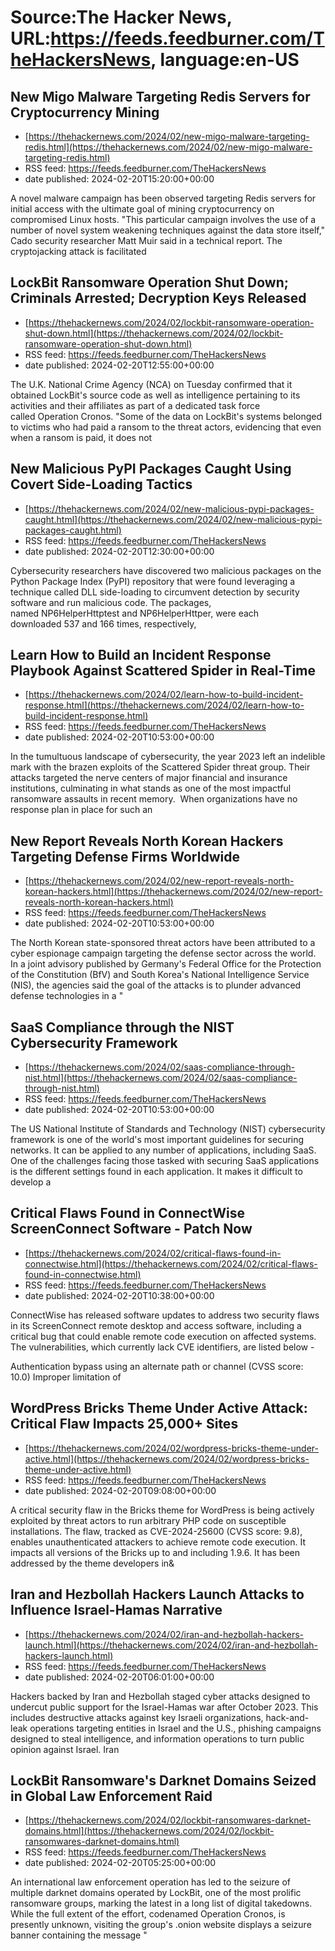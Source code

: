 # Source:The Hacker News, URL:https://feeds.feedburner.com/TheHackersNews, language:en-US

## New Migo Malware Targeting Redis Servers for Cryptocurrency Mining
 - [https://thehackernews.com/2024/02/new-migo-malware-targeting-redis.html](https://thehackernews.com/2024/02/new-migo-malware-targeting-redis.html)
 - RSS feed: https://feeds.feedburner.com/TheHackersNews
 - date published: 2024-02-20T15:20:00+00:00

A novel malware campaign has been observed targeting Redis servers for initial access with the ultimate goal of mining cryptocurrency on compromised Linux hosts.
"This particular campaign involves the use of a number of novel system weakening techniques against the data store itself," Cado security researcher Matt Muir&nbsp;said&nbsp;in a technical report.
The cryptojacking attack is facilitated

## LockBit Ransomware Operation Shut Down; Criminals Arrested; Decryption Keys Released
 - [https://thehackernews.com/2024/02/lockbit-ransomware-operation-shut-down.html](https://thehackernews.com/2024/02/lockbit-ransomware-operation-shut-down.html)
 - RSS feed: https://feeds.feedburner.com/TheHackersNews
 - date published: 2024-02-20T12:55:00+00:00

The U.K. National Crime Agency (NCA) on Tuesday confirmed that it obtained LockBit's source code as well as intelligence pertaining to its activities and their affiliates as part of a dedicated task force called&nbsp;Operation Cronos.
"Some of the data on LockBit's systems belonged to victims who had paid a ransom to the threat actors, evidencing that even when a ransom is paid, it does not

## New Malicious PyPI Packages Caught Using Covert Side-Loading Tactics
 - [https://thehackernews.com/2024/02/new-malicious-pypi-packages-caught.html](https://thehackernews.com/2024/02/new-malicious-pypi-packages-caught.html)
 - RSS feed: https://feeds.feedburner.com/TheHackersNews
 - date published: 2024-02-20T12:30:00+00:00

Cybersecurity researchers have discovered two malicious packages on the Python Package Index (PyPI) repository that were found leveraging a technique called&nbsp;DLL side-loading&nbsp;to circumvent detection by security software and run malicious code.
The packages, named&nbsp;NP6HelperHttptest&nbsp;and&nbsp;NP6HelperHttper, were each downloaded&nbsp;537&nbsp;and&nbsp;166 times, respectively,

## Learn How to Build an Incident Response Playbook Against Scattered Spider in Real-Time
 - [https://thehackernews.com/2024/02/learn-how-to-build-incident-response.html](https://thehackernews.com/2024/02/learn-how-to-build-incident-response.html)
 - RSS feed: https://feeds.feedburner.com/TheHackersNews
 - date published: 2024-02-20T10:53:00+00:00

In the tumultuous landscape of cybersecurity, the year 2023 left an indelible mark with the brazen exploits of the Scattered Spider threat group. Their attacks targeted the nerve centers of major financial and insurance institutions, culminating in what stands as one of the most impactful ransomware assaults in recent memory.&nbsp;
When organizations have no response plan in place for such an

## New Report Reveals North Korean Hackers Targeting Defense Firms Worldwide
 - [https://thehackernews.com/2024/02/new-report-reveals-north-korean-hackers.html](https://thehackernews.com/2024/02/new-report-reveals-north-korean-hackers.html)
 - RSS feed: https://feeds.feedburner.com/TheHackersNews
 - date published: 2024-02-20T10:53:00+00:00

The North Korean state-sponsored threat actors have been attributed to a cyber espionage campaign targeting the defense sector across the world.
In a joint advisory published by Germany's Federal Office for the Protection of the Constitution (BfV) and South Korea's National Intelligence Service (NIS), the agencies said the goal of the attacks is to plunder advanced defense technologies in a "

## SaaS Compliance through the NIST Cybersecurity Framework
 - [https://thehackernews.com/2024/02/saas-compliance-through-nist.html](https://thehackernews.com/2024/02/saas-compliance-through-nist.html)
 - RSS feed: https://feeds.feedburner.com/TheHackersNews
 - date published: 2024-02-20T10:53:00+00:00

The US National Institute of Standards and Technology (NIST) cybersecurity framework is one of the world's most important guidelines for securing networks. It can be applied to any number of applications, including SaaS.&nbsp;
One of the challenges facing those tasked with securing SaaS applications is the different settings found in each application. It makes it difficult to develop a

## Critical Flaws Found in ConnectWise ScreenConnect Software  - Patch Now
 - [https://thehackernews.com/2024/02/critical-flaws-found-in-connectwise.html](https://thehackernews.com/2024/02/critical-flaws-found-in-connectwise.html)
 - RSS feed: https://feeds.feedburner.com/TheHackersNews
 - date published: 2024-02-20T10:38:00+00:00

ConnectWise has released software updates to address two security flaws in its ScreenConnect remote desktop and access software, including a critical bug that could enable remote code execution on affected systems.
The&nbsp;vulnerabilities, which currently lack CVE identifiers, are listed below -

Authentication bypass using an alternate path or channel (CVSS score: 10.0)
Improper limitation of

## WordPress Bricks Theme Under Active Attack: Critical Flaw Impacts 25,000+ Sites
 - [https://thehackernews.com/2024/02/wordpress-bricks-theme-under-active.html](https://thehackernews.com/2024/02/wordpress-bricks-theme-under-active.html)
 - RSS feed: https://feeds.feedburner.com/TheHackersNews
 - date published: 2024-02-20T09:08:00+00:00

A critical security flaw in the Bricks theme for WordPress is being actively exploited by threat actors to run arbitrary PHP code on susceptible installations.
The flaw, tracked as CVE-2024-25600 (CVSS score: 9.8), enables unauthenticated attackers to achieve remote code execution. It impacts all versions of the Bricks up to and including 1.9.6.
It has been addressed by the theme developers in&

## Iran and Hezbollah Hackers Launch Attacks to Influence Israel-Hamas Narrative
 - [https://thehackernews.com/2024/02/iran-and-hezbollah-hackers-launch.html](https://thehackernews.com/2024/02/iran-and-hezbollah-hackers-launch.html)
 - RSS feed: https://feeds.feedburner.com/TheHackersNews
 - date published: 2024-02-20T06:01:00+00:00

Hackers backed by Iran and Hezbollah staged cyber attacks designed to undercut public support for the Israel-Hamas war after October 2023.
This includes destructive attacks against key Israeli organizations, hack-and-leak operations targeting entities in Israel and the U.S., phishing campaigns designed to steal intelligence, and information operations to turn public opinion against Israel.
Iran

## LockBit Ransomware's Darknet Domains Seized in Global Law Enforcement Raid
 - [https://thehackernews.com/2024/02/lockbit-ransomwares-darknet-domains.html](https://thehackernews.com/2024/02/lockbit-ransomwares-darknet-domains.html)
 - RSS feed: https://feeds.feedburner.com/TheHackersNews
 - date published: 2024-02-20T05:25:00+00:00

An international law enforcement operation has led to the seizure of multiple darknet domains operated by&nbsp;LockBit, one of the most prolific ransomware groups, marking the latest in a long list of digital takedowns.
While the full extent of the effort, codenamed&nbsp;Operation Cronos, is presently unknown, visiting the group's .onion website displays a seizure banner containing the message "

